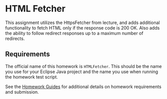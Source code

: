 HTML Fetcher
=================================================

This assignment utilizes the HttpsFetcher from lecture, and adds additional functionality to fetch HTML only if the response code is 200 OK. Also adds the ability to follow redirect responses up to a maximum number of redirects.

Requirements
-------------------------------------------------

The official name of this homework is `HTMLFetcher`. This should be the name you use for your Eclipse Java project and the name you use when running the homework test script.

See the [Homework Guides](https://usf-cs212-fall2018.github.io/guides/homework.html) for additional details on homework requirements and submission.

